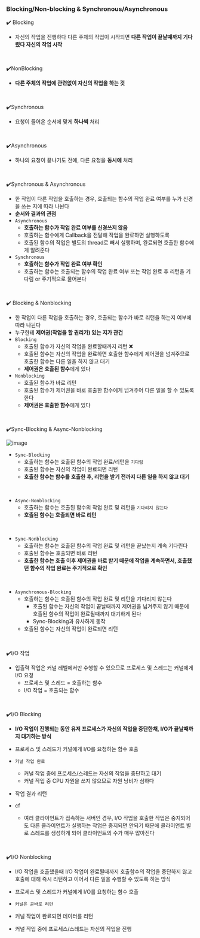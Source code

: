 ### Blocking/Non-blocking & Synchronous/Asynchronous

:heavy_check_mark: Blocking

- 자신의 작업을 진행하다 다른 주체의 작업이 시작되면 **다른 작업이 끝날때까지 기다렸다 자신의 작업 시작**

<br>

:heavy_check_mark:NonBlocking

- **다른 주체의 작업에 관련없이 자신의 작업을 하는 것**

<br>

:heavy_check_mark:Synchronous

- 요청이 들어온 순서에 맞게 **하나씩** 처리

<br>

:heavy_check_mark:Asynchronous

- 하나의 요청이 끝나기도 전에, 다른 요청을 **동시에** 처리

<br>

:heavy_check_mark:Synchronous & Asynchronous

-  한 작업이 다른 작업을 호출하는 경우, 호출되는 함수의 작업 완료 여부를 누가 신경을 쓰는 지에 따라 나뉜다
- **순서와 결과의 관점**
- `Asynchronous`
  - **호출하는 함수가 작업 완료 여부를 신경쓰지 않음**
  - 호출하는 함수에게 Callback을 전달해 작업을 완료하면 실행하도록
  - 호출된 함수의 작업은 별도의 thread로 빼서 실행하며, 완료되면 호출한 함수에게 알려준다
- `Synchronous`
  - **호출하는 함수가 작업 완료 여부 확인**
  - 호출하는 함수는 호출되는 함수의 작업 완료 여부 또는 작업 완료 후 리턴을 기다림 or 주기적으로 물어본다

<br>

:heavy_check_mark: Blocking & Nonblocking

- 한 작업이 다른 작업을 호출하는 경우, 호출되는 함수가 바로 리턴을 하는지 여부에 따라 나뉜다
- 누구한테 **제어권(작업을 할 권리가) 있는 지가 관건**
- `Blocking`
  - 호출된 함수가 자신의 작업을 완료할때까지 리턴 :x:
  - 호출된 함수는 자신의 작업을 완료하면 호출한 함수에게 제어권을 넘겨주므로 호출한 함수는 다른 일을 하지 않고 대기
  - **제어권은 호출된 함수**에게 있다
- `Nonblocking`
  - 호출된 함수가 바로 리턴
  - 호출된 함수가 제어권을 바로 호출한 함수에게 넘겨주어 다른 일을 할 수 있도록 한다
  - **제어권은 호출한 함수**에게 있다

<br>

:heavy_check_mark:Sync-Blocking & Async-Nonblocking

![image](https://user-images.githubusercontent.com/43842108/219051913-a7a66773-4397-49a1-a3a3-ff0b0f2feb10.png)

- `Sync-Blocking`
  - 호출하는 함수는 호출된 함수의 작업 완료/리턴을 `기다림`
  - 호출된 함수는 자신의 작업이 완료되면 리턴
  - **호출한 함수는 함수를 호출한 후, 리턴을 받기 전까지 다른 일을 하지 않고 대기**

<br>

- `Async-Nonblocking`
  - 호출하는 함수는 호출된 함수의 작업 완료 및 리턴을 `기다리지 않는다`
  - **호출된 함수는 호출되면 바로 리턴**

<br>

- `Sync-Nonblocking`
  - 호출하는 함수는 호출된 함수의 작업 완료 및 리턴을 끝났는지 계속 기다린다
  - 호출된 함수는 호출되면 바로 리턴
  - **호출한 함수는 호출 이후 제어권을 바로 받기 때문에 작업을 계속하면서, 호출했던 함수의 작업 완료는 주기적으로 확인**

<br>

- `Asynchronous-Blocking`
  - 호출하는 함수는 호출된 함수의 작업 완료 및 리턴을 기다리지 않는다
    - 호출된 함수는 자신의 작업이 끝날때까지 제어권을 넘겨주지 않기 때문에 호출된 함수의 작업이 완료될때까지 대기하게 된다
    - Sync-Blocking과 유사하게 동작
  - 호출된 함수는 자신의 작업이 완료되면 리턴

<br>

:heavy_check_mark:I/O 작업

- 입출력 작업은 커널 레벨에서만 수행할 수 있으므로 프로세스 및 스레드는 커널에게 I/O 요청
  - 프로세스 및 스레드 = 호출하는 함수
  - I/O 작업 = 호출되는 함수

<br>

:heavy_check_mark:I/O Blocking

- **I/O 작업이 진행되는 동안 유저 프로세스가 자신의 작업을 중단한채, I/O가 끝날때까지 대기하는 방식**

- 프로세스 및 스레드가 커널에게 I/O를 요청하는 함수 호출
- `커널 작업 완료`
  - 커널 작업 중에 프로세스/스레드는 자신의 작업을 중단하고 대기
  - 커널 작업 중 CPU 자원을 쓰지 않으므로 자원 낭비가 심하다
- 작업 결과 리턴
- cf
  - 여러 클라이언트가 접속하는 서버인 경우, I/O 작업을 호출한 작업은 중지되어도 다른 클라이언트가 실행하는 작업은 중지되면 안되기 때문에 클라이언트 별로 스레드를 생성하게 되어 클라이언트의 수가 매우 많아진다

<br>

:heavy_check_mark:I/O Nonblocking

- I/O 작업을 호출했을때 I/O 작업이 완료될때까지 호출함수의 작업을 중단하지 않고 호출에 대해 즉시 리턴하고 이어서 다른 일을 수행할 수 있도록 하는 방식

- 프로세스 및 스레드가 커널에게 I/O를 요청하는 함수 호출
- `커널은 곧바로 리턴`
- 커널 작업이 완료되면 데이터를 리턴
- 커널 작업 중에 프로세스/스레드는 자신의 작업을 진행

